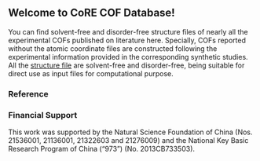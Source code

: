 ## Welcome to CoRE COF Database!

You can find solvent-free and disorder-free structure files of nearly all the experimental COFs published on literature here. Specially, COFs reported without the atomic coordinate files are constructed following the experimental information provided in the corresponding synthetic studies.
All the [structure file](https://github.com/core-cof/tttt/) are solvent-free and disorder-free, being suitable for direct use as input files for computational purpose.

### Reference


### Financial Support
This work was supported by the Natural Science Foundation of China (Nos. 21536001, 21136001,
21322603 and 21276009) and the National Key Basic Research Program of China (“973”) (No.
2013CB733503).

